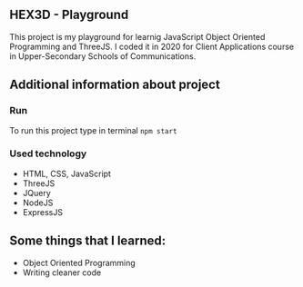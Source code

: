 ## HEX3D - Playground
This project is my playground for learnig JavaScript Object Oriented Programming and ThreeJS. 
I coded it in 2020 for Client Applications course in Upper-Secondary Schools of Communications.
## Additional information about project
### Run
To run this project type in terminal `npm start`
### Used technology
- HTML, CSS, JavaScript
- ThreeJS
- JQuery
- NodeJS
- ExpressJS
## Some things that I learned:
- Object Oriented Programming
- Writing cleaner code 